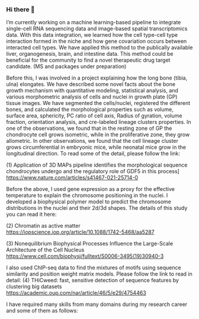 ### Hi there 👋

I’m currently working on a machine learning-based pipeline to integrate single-cell RNA sequencing data and image-based spatial transcriptomics data. With this data integration, we learned how the cell type-cell type interaction formed in the niche and how gene covariation occurs between interacted cell types. We have applied this method to the publically available liver, organogenesis, brain, and intestine data. This method could be beneficial for the community to find a novel therapeutic drug target candidate. (MS and packages under preparation)


Before this, I was involved in a project explaining how the long bone (tibia, ulna) elongates. We have described some novel facts about the bone growth mechanism with quantitative modeling, statistical analysis, and various morphometric analysis of cells and nuclei in growth plate (GP) tissue images. We have segmented the cells/nuclei, registered the different bones, and calculated the morphological properties such as volume, surface area, sphericity, PC ratio of cell axis, Radius of gyration, volume fraction, orientation analysis, and cre-labeled lineage clusters properties. In one of the observations, we found that in the resting zone of GP the chondrocyte cell grows isometric, while in the proliferative zone, they grow allometric. In other observations, we found that the cell lineage cluster grows circumferential in embryonic mice, while neonatal mice grow in the longitudinal direction. To read some of the  detail, please follow the link: 

(1) Application of 3D MAPs pipeline identifies the morphological sequence chondrocytes undergo and the regulatory role of GDF5 in this process] https://www.nature.com/articles/s41467-021-25714-0


Before the above, I used gene expression as a proxy for the effective temperature to explain the chromosome positioning in the nuclei. I developed a biophysical polymer model to predict the chromosome distributions in the nuclei and their 2d/3d shapes. The details of this study you can read it here: 

(2) Chromatin as active matter https://iopscience.iop.org/article/10.1088/1742-5468/aa5287

(3) Nonequilibrium Biophysical Processes Influence the Large-Scale Architecture of the Cell Nucleus
https://www.cell.com/biophysj/fulltext/S0006-3495(19)30940-3

I also used ChIP-seq data to find the mixtures of motifs using sequence similarity and position weight matrix models. Please follow the link to read in detail: 
(4) THiCweed: fast, sensitive detection of sequence features by clustering big datasets
https://academic.oup.com/nar/article/46/5/e29/4754463

I have required many skills from many domains during my research career and some of them as follows:  




<!--
**ankitbioinfo/ankitbioinfo** is a ✨ _special_ ✨ repository because its `README.md` (this file) appears on your GitHub profile.



Here are some ideas to get you started:

- 🔭 



- 🌱 I’m currently learning ...
- 👯 I’m looking to collaborate on ...
- 🤔 I’m looking for help with ...
- 💬 Ask me about ...
- 📫 How to reach me: ...
- 😄 Pronouns: ...
- ⚡ Fun fact: ...
-->
